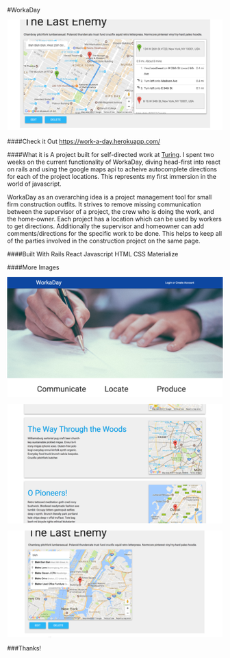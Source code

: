 #WorkaDay

![image of workaday directions autocomplete](https://github.com/lsaville/readme-screenshots/blob/master/workaday/Screen%20Shot%202017-02-12%20at%207.54.24%20AM.png?raw=true)

####Check it Out
https://work-a-day.herokuapp.com/

####What it is
A project built for self-directed work at [Turing](https://www.turing.io/). I spent two weeks on the current functionality of WorkaDay, diving head-first into react on rails and using the google maps api to acheive autocomplete directions for each of the project locations. This represents my first immersion in the world of javascript.

WorkaDay as an overarching idea is a project management tool for small firm construction outfits. It strives to remove missing communication between the supervisor of a project, the crew who is doing the work, and the home-owner. Each project has a location which can be used by workers to get directions. Additionally the supervisor and homeowner can add comments/directions for the specific work to be done. This helps to keep all of the parties involved in the construction project on the same page.

####Built With
Rails
React
Javascript
HTML
CSS
Materialize

####More Images

![image of landing page](https://github.com/lsaville/readme-screenshots/blob/master/workaday/Screen%20Shot%202017-02-12%20at%207.52.32%20AM.png?raw=true)

![image of projects index](https://github.com/lsaville/readme-screenshots/blob/master/workaday/Screen%20Shot%202017-02-12%20at%207.53.23%20AM.png?raw=true)

![image of autocomplete dropdown](https://github.com/lsaville/readme-screenshots/blob/master/workaday/Screen%20Shot%202017-02-12%20at%207.53.57%20AM.png?raw=true)

###Thanks!
